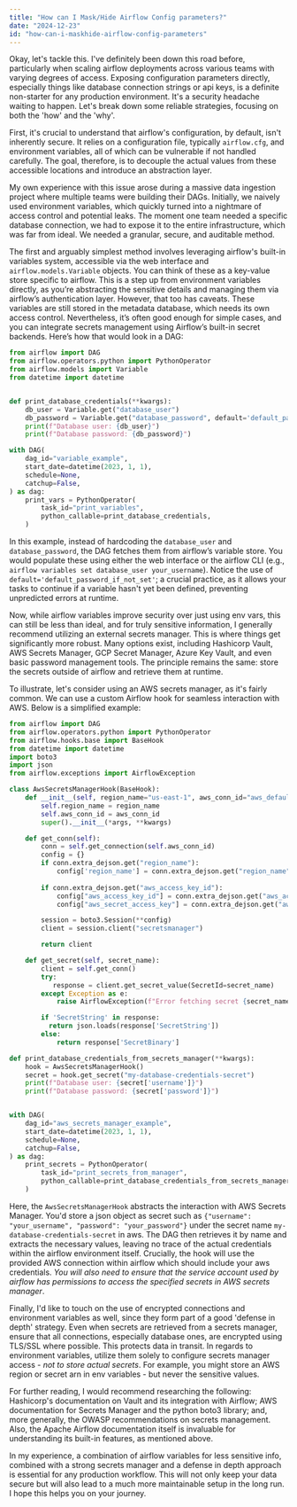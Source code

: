 ```yaml
---
title: "How can I Mask/Hide Airflow Config parameters?"
date: "2024-12-23"
id: "how-can-i-maskhide-airflow-config-parameters"
---
```


Okay, let's tackle this. I've definitely been down this road before, particularly when scaling airflow deployments across various teams with varying degrees of access. Exposing configuration parameters directly, especially things like database connection strings or api keys, is a definite non-starter for any production environment. It's a security headache waiting to happen. Let's break down some reliable strategies, focusing on both the 'how' and the 'why'.

First, it's crucial to understand that airflow's configuration, by default, isn't inherently secure. It relies on a configuration file, typically `airflow.cfg`, and environment variables, all of which can be vulnerable if not handled carefully. The goal, therefore, is to decouple the actual values from these accessible locations and introduce an abstraction layer.

My own experience with this issue arose during a massive data ingestion project where multiple teams were building their DAGs. Initially, we naively used environment variables, which quickly turned into a nightmare of access control and potential leaks. The moment one team needed a specific database connection, we had to expose it to the entire infrastructure, which was far from ideal. We needed a granular, secure, and auditable method.

The first and arguably simplest method involves leveraging airflow's built-in variables system, accessible via the web interface and `airflow.models.Variable` objects. You can think of these as a key-value store specific to airflow. This is a step up from environment variables directly, as you’re abstracting the sensitive details and managing them via airflow’s authentication layer. However, that too has caveats. These variables are still stored in the metadata database, which needs its own access control. Nevertheless, it’s often good enough for simple cases, and you can integrate secrets management using Airflow’s built-in secret backends. Here’s how that would look in a DAG:

```python
from airflow import DAG
from airflow.operators.python import PythonOperator
from airflow.models import Variable
from datetime import datetime


def print_database_credentials(**kwargs):
    db_user = Variable.get("database_user")
    db_password = Variable.get("database_password", default='default_password_if_not_set') #default value to prevent fail if not found
    print(f"Database user: {db_user}")
    print(f"Database password: {db_password}")

with DAG(
    dag_id="variable_example",
    start_date=datetime(2023, 1, 1),
    schedule=None,
    catchup=False,
) as dag:
    print_vars = PythonOperator(
        task_id="print_variables",
        python_callable=print_database_credentials,
    )
```

In this example, instead of hardcoding the `database_user` and `database_password`, the DAG fetches them from airflow’s variable store. You would populate these using either the web interface or the airflow CLI (e.g., `airflow variables set database_user your_username`). Notice the use of `default='default_password_if_not_set'`; a crucial practice, as it allows your tasks to continue if a variable hasn't yet been defined, preventing unpredicted errors at runtime.

Now, while airflow variables improve security over just using env vars, this can still be less than ideal, and for truly sensitive information, I generally recommend utilizing an external secrets manager. This is where things get significantly more robust. Many options exist, including Hashicorp Vault, AWS Secrets Manager, GCP Secret Manager, Azure Key Vault, and even basic password management tools. The principle remains the same: store the secrets outside of airflow and retrieve them at runtime.

To illustrate, let's consider using an AWS secrets manager, as it's fairly common. We can use a custom Airflow hook for seamless interaction with AWS. Below is a simplified example:

```python
from airflow import DAG
from airflow.operators.python import PythonOperator
from airflow.hooks.base import BaseHook
from datetime import datetime
import boto3
import json
from airflow.exceptions import AirflowException

class AwsSecretsManagerHook(BaseHook):
    def __init__(self, region_name="us-east-1", aws_conn_id="aws_default", *args, **kwargs):
        self.region_name = region_name
        self.aws_conn_id = aws_conn_id
        super().__init__(*args, **kwargs)

    def get_conn(self):
        conn = self.get_connection(self.aws_conn_id)
        config = {}
        if conn.extra_dejson.get("region_name"):
            config['region_name'] = conn.extra_dejson.get("region_name")
        
        if conn.extra_dejson.get("aws_access_key_id"):
            config["aws_access_key_id"] = conn.extra_dejson.get("aws_access_key_id")
            config["aws_secret_access_key"] = conn.extra_dejson.get("aws_secret_access_key")

        session = boto3.Session(**config)
        client = session.client("secretsmanager")

        return client

    def get_secret(self, secret_name):
        client = self.get_conn()
        try:
           response = client.get_secret_value(SecretId=secret_name)
        except Exception as e:
            raise AirflowException(f"Error fetching secret {secret_name} from AWS Secrets Manager: {e}")

        if 'SecretString' in response:
          return json.loads(response['SecretString'])
        else:
            return response['SecretBinary']

def print_database_credentials_from_secrets_manager(**kwargs):
    hook = AwsSecretsManagerHook()
    secret = hook.get_secret("my-database-credentials-secret")
    print(f"Database user: {secret['username']}")
    print(f"Database password: {secret['password']}")


with DAG(
    dag_id="aws_secrets_manager_example",
    start_date=datetime(2023, 1, 1),
    schedule=None,
    catchup=False,
) as dag:
    print_secrets = PythonOperator(
        task_id="print_secrets_from_manager",
        python_callable=print_database_credentials_from_secrets_manager,
    )
```

Here, the `AwsSecretsManagerHook` abstracts the interaction with AWS Secrets Manager. You'd store a json object as secret such as `{"username": "your_username", "password": "your_password"}` under the secret name `my-database-credentials-secret` in aws. The DAG then retrieves it by name and extracts the necessary values, leaving no trace of the actual credentials within the airflow environment itself. Crucially, the hook will use the provided AWS connection within airflow which should include your aws credentials. *You will also need to ensure that the service account used by airflow has permissions to access the specified secrets in AWS secrets manager*.

Finally, I'd like to touch on the use of encrypted connections and environment variables as well, since they form part of a good 'defense in depth' strategy. Even when secrets are retrieved from a secrets manager, ensure that all connections, especially database ones, are encrypted using TLS/SSL where possible. This protects data in transit. In regards to environment variables, utilize them solely to configure secrets manager access - *not to store actual secrets*. For example, you might store an AWS region or secret arn in env variables - but never the sensitive values.

For further reading, I would recommend researching the following: Hashicorp's documentation on Vault and its integration with Airflow; AWS documentation for Secrets Manager and the python boto3 library; and, more generally, the OWASP recommendations on secrets management. Also, the Apache Airflow documentation itself is invaluable for understanding its built-in features, as mentioned above.

In my experience, a combination of airflow variables for less sensitive info, combined with a strong secrets manager and a defense in depth approach is essential for any production workflow. This will not only keep your data secure but will also lead to a much more maintainable setup in the long run. I hope this helps you on your journey.
